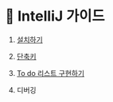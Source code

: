 # 🐾 IntelliJ 가이드

1. [설치하기](https://github.com/heewonim131/intellij-guide/tree/main/ch01#-intellij-설치하기)

2. [단축키](https://github.com/heewonim131/intellij-guide/tree/main/ch02#-intellij-단축키-모음)

3. [To do 리스트 구현하기](https://github.com/heewonim131/intellij-guide/tree/main/ch03#-to-do-list-구현하기)

4. 디버깅

